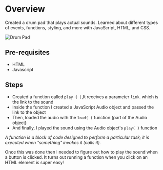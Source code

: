# Overview

Created a drum pad that plays actual sounds. Learned about different types of events, functions, styling, and more with JavaScript, HTML, and CSS.

![Drum Pad](https://user-images.githubusercontent.com/80060515/132022113-8011052b-92c2-473b-b782-845a81ff6bbc.png)


## Pre-requisites
- HTML
- Javascript

## Steps
- Created a function called `play ( )`,It receives a parameter `link`. which is the link to the sound
- Inside the function I created a JavaScript Audio object and passed the link to the object
- Then, loaded the audio with the `load( )` function (part of the Audio object)
- And finally, I played the sound using the Audio object's `play( )` function

*A function is a block of code designed to perform a particular task; it is executed when "something" invokes it (calls it).*

Once this was done then I needed to figure out how to play the sound when a button is clicked. It turns out running a function when you click on an HTML element is super easy!
